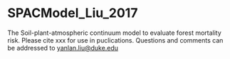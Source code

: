 # SPACModel_Liu_2017
The Soil-plant-atmospheric continuum model to evaluate forest mortality risk. 
Please cite xxx for use in puclications. 
Questions and comments can be addressed to yanlan.liu@duke.edu
